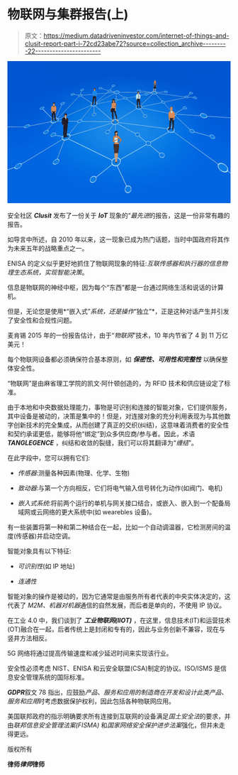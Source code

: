 # 物联网与集群报告(上)

> 原文：<https://medium.datadriveninvestor.com/internet-of-things-and-clusit-report-part-i-72cd23abe72?source=collection_archive---------22----------------------->

![](img/39d330fda660b2861ef0f334bd27c224.png)

安全社区 ***Clusit*** 发布了一份关于 ***IoT*** 现象的“*最先进*的报告，这是一份非常有趣的报告。

如导言中所述，自 2010 年以来，这一现象已成为热门话题，当时中国政府将其作为未来五年的战略重点之一。

ENISA 的定义似乎更好地抓住了物联网现象的特征:*互联传感器和执行器的信息物理生态系统，实现智能决策*。

信息是物联网的神经中枢，因为每个“东西”都是一台通过网络生活和说话的计算机。

但是，无论您是使用*“嵌入式”*系统，还是操作*“独立”*，正是这种对话产生并引发了安全性和合规性问题。

麦肯锡 2015 年的一份报告估计，由于“*物联网*”技术，10 年内节省了 4 到 11 万亿美元！

每个物联网设备都必须确保符合基本原则，如 ***保密性、可用性和完整性*** 以确保整体安全性。

“物联网”是由麻省理工学院的凯文·阿什顿创造的，为 RFID 技术和供应链设定了标准。

由于本地和中央数据处理能力，事物是可识别和连接的智能对象，它们提供服务，其中设备是被动的，决策是集中的！但是，对连接对象的充分利用表现为与其他数字创新技术的完全集成，从而创建了真正的交织(纠结)，这意味着消费者的安全性和契约承诺更低，能够将他“绑定”到众多供应商/参与者。因此，术语 ***TANGLEGENCE*** ，纠结和收敛的裂缝，我们可以将其翻译为“*缠结*”。

在此字段中，您可以拥有它们:

- *传感器*:测量各种因素(物理、化学、生物)

- *致动器*:与第一个方向相反，它们将电气输入信号转化为动作(如阀门、电机)

- *嵌入式系统*:将前两个运行的单机与网关接口结合，或嵌入、嵌入到一个配备局域网或云网络的更大系统中(如 wearebles 设备)。

有一些装置将第一种和第二种结合在一起，比如一个自动调温器，它检测房间的温度(传感器)并启动空调。

智能对象具有以下特征:

- *可识别性*(如 IP 地址)

- *连通性*

智能对象的操作是被动的，因为它通常是由服务所有者代表的中央实体决定的，这代表了 *M2M、机器对机器*通信的自然发展，而后者是单向的，不使用 IP 协议。

在工业 4.0 中，我们谈到了 ***工业物联网(IIOT)*** ，在这里，信息技术(IT)和运营技术(OT)融合在一起，后者传统上是封闭和专有的，因此与业务创新不兼容，现在与竖井方法相反。

5G 网络将通过提高传输速度和减少延迟时间来实现该行业。

安全性必须考虑 NIST、ENISA 和云安全联盟(CSA)制定的协议。ISO/ISMS 是信息安全管理系统的国际标准。

***GDPR***叙文 78 指出，应鼓励*产品、服务和应用的制造商在开发和设计此类产品、服务和应用*时考虑数据保护权利，因此包括各种物联网应用。

美国联邦政府的指示明确要求所有连接到互联网的设备满足*国土安全法*的要求，并由*联邦信息安全管理法案(FISMA)* 和*国家网络安全保护进步法案*强化，但并未走得更远。

版权所有

**律师*律师*律师**